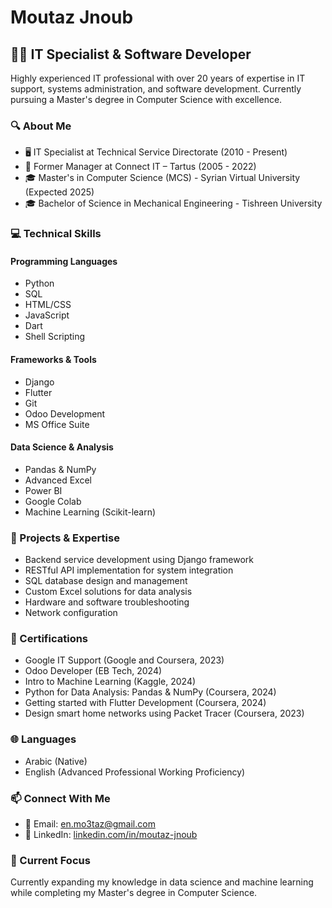 # Moutaz Jnoub

## 👨‍💻 IT Specialist & Software Developer

Highly experienced IT professional with over 20 years of expertise in IT support, systems administration, and software development. Currently pursuing a Master's degree in Computer Science with excellence.

### 🔍 About Me

- 🖥️ IT Specialist at Technical Service Directorate (2010 - Present)
- 🏪 Former Manager at Connect IT – Tartus (2005 - 2022)
- 🎓 Master's in Computer Science (MCS) - Syrian Virtual University (Expected 2025)
- 🎓 Bachelor of Science in Mechanical Engineering - Tishreen University

### 💻 Technical Skills

#### Programming Languages
- Python
- SQL
- HTML/CSS
- JavaScript
- Dart
- Shell Scripting

#### Frameworks & Tools
- Django
- Flutter
- Git
- Odoo Development
- MS Office Suite

#### Data Science & Analysis
- Pandas & NumPy
- Advanced Excel
- Power BI
- Google Colab
- Machine Learning (Scikit-learn)

### 🚀 Projects & Expertise

- Backend service development using Django framework
- RESTful API implementation for system integration
- SQL database design and management
- Custom Excel solutions for data analysis
- Hardware and software troubleshooting
- Network configuration

### 📜 Certifications

- Google IT Support (Google and Coursera, 2023)
- Odoo Developer (EB Tech, 2024)
- Intro to Machine Learning (Kaggle, 2024)
- Python for Data Analysis: Pandas & NumPy (Coursera, 2024)
- Getting started with Flutter Development (Coursera, 2024)
- Design smart home networks using Packet Tracer (Coursera, 2023)

### 🌐 Languages

- Arabic (Native)
- English (Advanced Professional Working Proficiency)

### 📫 Connect With Me

- 📧 Email: en.mo3taz@gmail.com
- 🔗 LinkedIn: [linkedin.com/in/moutaz-jnoub](https://linkedin.com/in/moutaz-jnoub)

### 🌱 Current Focus

Currently expanding my knowledge in data science and machine learning while completing my Master's degree in Computer Science.
